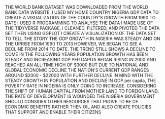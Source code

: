 THE WORLD BANK DATASET WAS DOWNLOADED FROM THE WORLD BANK DATA WEBSITE. I USED MY HOME COUNTRY NIGERIA GDP DATA TO CREATE A VISUALIZATION OF THE COUNTRY'S GROWTH FROM 1990 TO DATE
I USED R PROGRAMMING TO ANALYSE THE DATA
I MADE USE OF THE TIDYVERSE PACKAGE, I CLEANED, FILTERED, AND PIVOTED THE DATA SET
THEN USING GGPLOT I CREATE A VISUALIZATION OF THE DATA SET TO TELL THE STORY
THE GDP GROWTH IN NIGERIA WAS STEADY AND ON THE UPRISE FROM 1990 TO 2013
HOWEVER, WE BEGAN TO SEE A DECLINE FROM 2014 TO DATE. THE TREND STILL SHOWS A DECLINE TO COME IN THE FOLLOWING YEARS
POPULATION GROWTH HAS BEEN STEADY AND INCREASING
GDP PER CAPITA BEGAN RISING IN 2000 AND REACHED AN ALL-TIME HIGH OF $3000 BUT DUE TO NATIONAL AND GLOBAL ECONOMIC DECLINE THE NATION'S CURRENT GDP RANGES AROUND $2000 - $22000 WITH  FURTHER DECLINE IN MIND
WITH THE STEADY GROWTH IN POPULATION AND DECLINE IN GDP per capita, THE POVERTY RATE IN NIGERIA IS ONLY GOING TO INCREASE. 
CONSIDERING THE SHIFT OF HUMAN CAPITAL FROM MOTHER LAND TO FOREIGN LAND, THE RATE OF DEVELOPMENT IS WOUNDED
THE NIGERIA GOVERNMENT SHOULD CONSIDER OTHER RESOURCES THAT PROVE TO BE OF ECONOMIC BENEFITS RATHER THEN OIL AND ALSO CREATE POLICIES THAT SUPPORT AND ENABLE THEIR CITIZENS 
